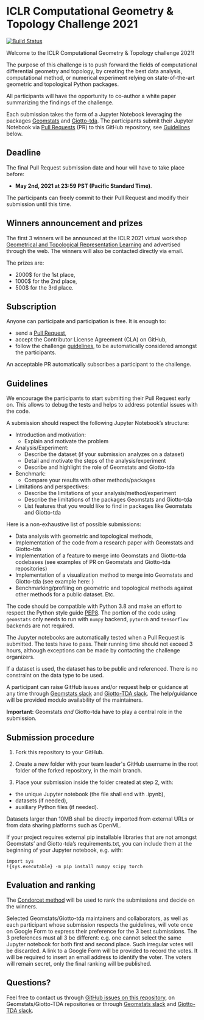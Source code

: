 # ICLR Computational Geometry & Topology Challenge 2021

[![Build Status](https://travis-ci.org/geomstats/challenge-iclr-2021.svg?branch=master)](https://travis-ci.org/geomstats/challenge-iclr-2021) 

Welcome to the ICLR Computational Geometry & Topology challenge 2021!

The purpose of this challenge is to push forward the fields of computational differential geometry and topology, by creating the best data analysis, computational method, or numerical experiment relying on state-of-the-art geometric and topological Python packages.

All participants will have the opportunity to co-author a white paper summarizing the findings of the challenge.

Each submission takes the form of a Jupyter Notebook leveraging the packages [Geomstats](https://github.com/geomstats/geomstats) and [Giotto-tda](https://github.com/giotto-ai/giotto-tda). The participants submit their Jupyter Notebook via [Pull Requests](https://github.com/geomstats/challenge-iclr-2021/pulls) (PR) to this GitHub repository, see [Guidelines](#guidelines) below.

## Deadline

The final Pull Request submission date and hour will have to take place before:
- **May 2nd, 2021 at 23:59 PST (Pacific Standard Time)**. 

The participants can freely commit to their Pull Request and modify their submission until this time.

## Winners announcement and prizes

The first 3 winners will be announced at the ICLR 2021 virtual workshop [Geometrical and Topological Representation Learning](https://gt-rl.github.io/) and advertised through the web. The winners will also be contacted directly via email. 

The prizes are:
- 2000$ for the 1st place,
- 1000$ for the 2nd place,
- 500$ for the 3rd place.
 
## Subscription

Anyone can participate and participation is free. It is enough to:
- send a [Pull Request](https://github.com/geomstats/challenge-iclr-2021/pulls),
- accept the Contributor License Agreement (CLA) on GitHub,
- follow the challenge [guidelines](#guidelines),
to be automatically considered amongst the participants. 

An acceptable PR automatically subscribes a participant to the challenge.

## Guidelines

We encourage the participants to start submitting their Pull Request early on. This allows to debug the tests and helps to address potential issues with the code.

A submission should respect the following Jupyter Notebook’s structure:
- Introduction and motivation: 
    - Explain and motivate the problem
- Analysis/Experiment:
    - Describe the dataset (if your submission analyzes on a dataset)
    - Detail and motivate the steps of the analysis/experiment
    - Describe and highlight the role of Geomstats and Giotto-tda
- Benchmark:
    - Compare your results with other methods/packages
- Limitations and perspectives:
    - Describe the limitations of your analysis/method/experiment
    - Describe the limitations of the packages Geomstats and Giotto-tda
    - List features that you would like to find in packages like Geomstats and Giotto-tda

Here is a non-exhaustive list of possible submissions:
- Data analysis with geometric and topological methods,
- Implementation of the code from a research paper with Geomstats and Giotto-tda
- Implementation of a feature to merge into Geomstats and Giotto-tda codebases (see examples of PR on Geomstats and Giotto-tda repositories)
- Implementation of a visualization method to merge into Geomstats and Giotto-tda (see example here: )
- Benchmarking/profiling on geometric and topological methods against other methods for a public dataset.
Etc.

The code should be compatible with Python 3.8 and make an effort to respect the Python style guide [PEP8](https://www.python.org/dev/peps/pep-0008/). The portion of the code using `geomstats` only needs to run with `numpy` backend, `pytorch` and `tensorflow` backends are not required.

The Jupyter notebooks are automatically tested when a Pull Request is submitted. The tests have to pass. Their running time should not exceed 3 hours, although exceptions can be made by contacting the challenge organizers.

If a dataset is used, the dataset has to be public and referenced. There is no constraint on the data type to be used.

A participant can raise GitHub issues and/or request help or guidance at any time through [Geomstats slack](https://geomstats.slack.com/) and [Giotto-TDA slack](https://slack.giotto.ai/). The help/guidance will be provided modulo availability of the maintainers.

**Important:** Geomstats *and* Giotto-tda have to play a central role in the submission.


## Submission procedure

1. Fork this repository to your GitHub.

2. Create a new folder with your team leader's GitHub username in the root folder of the forked repository, in the main branch.

3. Place your submission inside the folder created at step 2, with:
- the unique Jupyter notebook (the file shall end with .ipynb),
- datasets (if needed),
- auxiliary Python files (if needed).

Datasets larger than 10MB shall be directly imported from external URLs or from data sharing platforms such as OpenML.

If your project requires external pip installable libraries that are not amongst Geomstats’ and Giotto-tda’s requirements.txt, you can include them at the beginning of your Jupyter notebook, e.g. with:
```
import sys
!{sys.executable} -m pip install numpy scipy torch
```

## Evaluation and ranking

The [Condorcet method](https://en.wikipedia.org/wiki/Condorcet_method) will be used to rank the submissions and decide on the winners. 

Selected Geomstats/Giotto-tda maintainers and collaborators, as well as each participant whose submission respects the guidelines, will vote once on Google Form to express their preference for the 3 best submissions. The 3 preferences must all 3 be different: e.g. one cannot select the same Jupyter notebook for both first and second place. Such irregular votes will be discarded. A link to a Google Form will be provided to record the votes. It will be required to insert an email address to identify the voter. The voters will remain secret, only the final ranking will be published.

## Questions?

Feel free to contact us through [GitHub issues on this repository](https://github.com/geomstats/challenge-iclr-2021/issues), on Geomstats/Giotto-TDA repositories or through [Geomstats slack](https://geomstats.slack.com/) and [Giotto-TDA slack](https://slack.giotto.ai/).
